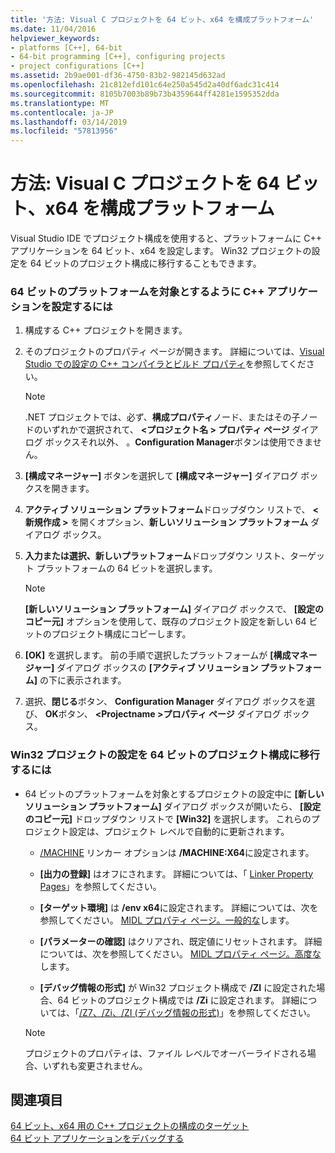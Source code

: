 ```yaml
---
title: '方法: Visual C プロジェクトを 64 ビット、x64 を構成プラットフォーム'
ms.date: 11/04/2016
helpviewer_keywords:
- platforms [C++], 64-bit
- 64-bit programming [C++], configuring projects
- project configurations [C++]
ms.assetid: 2b9ae001-df36-4750-83b2-982145d632ad
ms.openlocfilehash: 21c812efd101c64e250a545d2a40df6adc31c414
ms.sourcegitcommit: 8105b7003b89b73b4359644ff4281e1595352dda
ms.translationtype: MT
ms.contentlocale: ja-JP
ms.lasthandoff: 03/14/2019
ms.locfileid: "57813956"
---
```

# <a name="how-to-configure-visual-c-projects-to-target-64-bit-x64-platforms"></a>方法: Visual C プロジェクトを 64 ビット、x64 を構成プラットフォーム

Visual Studio IDE でプロジェクト構成を使用すると、プラットフォームに C++ アプリケーションを 64 ビット、x64 を設定します。 Win32 プロジェクトの設定を 64 ビットのプロジェクト構成に移行することもできます。

### <a name="to-set-up-c-applications-to-target-64-bit-platforms"></a>64 ビットのプラットフォームを対象とするように C++ アプリケーションを設定するには

1. 構成する C++ プロジェクトを開きます。

1. そのプロジェクトのプロパティ ページが開きます。 詳細については、[Visual Studio での設定の C++ コンパイラとビルド プロパティ](working-with-project-properties.md)を参照してください。

   > [!NOTE]
   > .NET プロジェクトでは、必ず、**構成プロパティ**ノード、またはその子ノードのいずれかで選択されて、 **\<プロジェクト名 > プロパティ ページ** ダイアログ ボックスそれ以外、 。**Configuration Manager**ボタンは使用できません。

1. **[構成マネージャー]** ボタンを選択して **[構成マネージャー]** ダイアログ ボックスを開きます。

1. **アクティブ ソリューション プラットフォーム**ドロップダウン リストで、 **\<新規作成 >** を開くオプション、**新しいソリューション プラットフォーム** ダイアログ ボックス。

1. **入力または選択、新しいプラットフォーム**ドロップダウン リスト、ターゲット プラットフォームの 64 ビットを選択します。

   > [!NOTE]
   > **[新しいソリューション プラットフォーム]** ダイアログ ボックスで、 **[設定のコピー元]** オプションを使用して、既存のプロジェクト設定を新しい 64 ビットのプロジェクト構成にコピーします。

1. **[OK]** を選択します。 前の手順で選択したプラットフォームが **[構成マネージャー]** ダイアログ ボックスの **[アクティブ ソリューション プラットフォーム]** の下に表示されます。

1. 選択、**閉じる**ボタン、 **Configuration Manager**  ダイアログ ボックスを選び、 **OK**ボタン、  **\<Projectname >プロパティ ページ** ダイアログ ボックス。

### <a name="to-copy-win32-project-settings-into-a-64-bit-project-configuration"></a>Win32 プロジェクトの設定を 64 ビットのプロジェクト構成に移行するには

- 64 ビットのプラットフォームを対象とするプロジェクトの設定中に **[新しいソリューション プラットフォーム]** ダイアログ ボックスが開いたら、 **[設定のコピー元]** ドロップダウン リストで **[Win32]** を選択します。 これらのプロジェクト設定は、プロジェクト レベルで自動的に更新されます。

  - [/MACHINE](reference/machine-specify-target-platform.md) リンカー オプションは **/MACHINE:X64**に設定されます。

  - **[出力の登録]** はオフにされます。 詳細については、「 [Linker Property Pages](reference/linker-property-pages.md)」を参照してください。

  - **[ターゲット環境]** は **/env x64**に設定されます。 詳細については、次を参照してください。 [MIDL プロパティ ページ。一般的な](reference/midl-property-pages-general.md)します。

  - **[パラメーターの確認]** はクリアされ、既定値にリセットされます。 詳細については、次を参照してください。 [MIDL プロパティ ページ。高度な](reference/midl-property-pages-advanced.md)します。

  - **[デバッグ情報の形式]** が Win32 プロジェクト構成で **/ZI** に設定された場合、64 ビットのプロジェクト構成では **/Zi** に設定されます。 詳細については、「[/Z7、/Zi、/ZI (デバッグ情報の形式)](reference/z7-zi-zi-debug-information-format.md)」を参照してください。

  > [!NOTE]
  > プロジェクトのプロパティは、ファイル レベルでオーバーライドされる場合、いずれも変更されません。

## <a name="see-also"></a>関連項目

[64 ビット、x64 用の C++ プロジェクトの構成のターゲット](configuring-programs-for-64-bit-visual-cpp.md)<br/>
[64 ビット アプリケーションをデバッグする](/visualstudio/debugger/debug-64-bit-applications)
